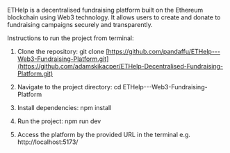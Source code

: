 ETHelp is a decentralised fundraising platform built on the Ethereum blockchain using Web3 technology. It allows users to create and donate to fundraising campaigns securely and transparently.

Instructions to run the project from terminal:

1. Clone the repository:
git clone [https://github.com/pandaffu/ETHelp---Web3-Fundraising-Platform.git](https://github.com/adamskikacper/ETHelp-Decentralised-Fundraising-Platform.git)

2. Navigate to the project directory:
cd ETHelp---Web3-Fundraising-Platform

3. Install dependencies:
npm install

4. Run the project:
npm run dev

5. Access the platform by the provided URL in the terminal e.g. http://localhost:5173/
